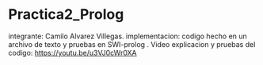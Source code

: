 # Practica2_Prolog
integrante: Camilo Alvarez Villegas.
implementacion: codigo hecho en un archivo de texto y pruebas en SWI-prolog .
Video explicacion y pruebas del codigo: https://youtu.be/u3VJ0cWr0XA
